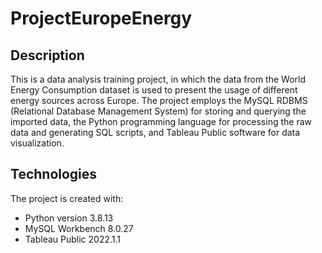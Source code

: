 # ProjectEuropeEnergy

## Description
This is a data analysis training project, in which the data from the World Energy Consumption dataset is used to present the usage of different energy sources across
Europe.
The project employs the MySQL RDBMS (Relational Database Management System) for storing and querying the imported data, 
the Python programming language for processing the raw data and generating SQL scripts,
and Tableau Public software for data visualization.

## Technologies
The project is created with:
* Python version 3.8.13
* MySQL Workbench 8.0.27
* Tableau Public 2022.1.1

